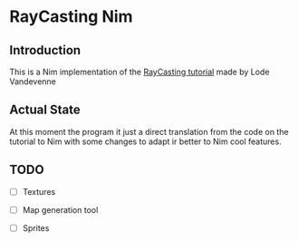 # RayCasting Nim

## Introduction 

This is a Nim implementation of the [RayCasting tutorial](https://lodev.org/cgtutor/raycasting.html) made by Lode Vandevenne

## Actual State

At this moment the program it just a direct translation from the code on the tutorial to Nim with some changes to adapt ir better to Nim cool features.

## TODO

- [ ] Textures
- [ ] Map generation tool
- [ ] Sprites

